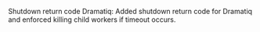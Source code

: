 Shutdown return code Dramatiq: Added shutdown return code for Dramatiq and enforced killing child workers if timeout occurs.